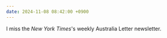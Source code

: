 ```yaml
---
date: 2024-11-08 08:42:00 +0900
---
```


I miss the _New York Times_'s weekly Australia Letter newsletter.
